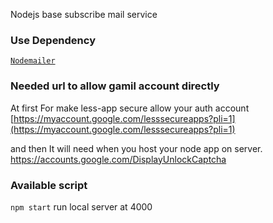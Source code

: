 Nodejs base subscribe mail service
### Use Dependency
[`Nodemailer`](https://nodemailer.com/about/)

### Needed url to allow gamil account directly


At first For make less-app secure allow your auth account
<br/>
[https://myaccount.google.com/lesssecureapps?pli=1](https://myaccount.google.com/lesssecureapps?pli=1)
<br/>

and then It will need when you host your node app on server.<br/>
https://accounts.google.com/DisplayUnlockCaptcha

### Available script
`npm start` 
run local server at 4000